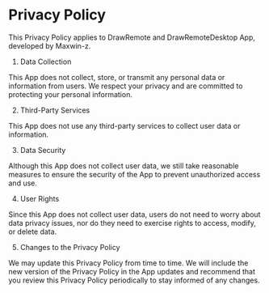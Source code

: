 # Privacy Policy

This Privacy Policy applies to DrawRemote and DrawRemoteDesktop App, developed by Maxwin-z.

1. Data Collection

This App does not collect, store, or transmit any personal data or information from users. We respect your privacy and are committed to protecting your personal information.

2. Third-Party Services

This App does not use any third-party services to collect user data or information.

3. Data Security

Although this App does not collect user data, we still take reasonable measures to ensure the security of the App to prevent unauthorized access and use.

4. User Rights

Since this App does not collect user data, users do not need to worry about data privacy issues, nor do they need to exercise rights to access, modify, or delete data.

5. Changes to the Privacy Policy

We may update this Privacy Policy from time to time. We will include the new version of the Privacy Policy in the App updates and recommend that you review this Privacy Policy periodically to stay informed of any changes.

